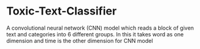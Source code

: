 # Toxic-Text-Classifier
A convolutional neural network (CNN) model which reads a block of given text and categories into 6 different groups. In this it takes word as one dimension and time is the other dimension for CNN model
